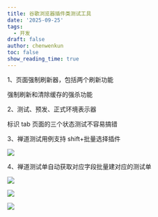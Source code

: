 ```yaml
---
title: 谷歌浏览器插件类测试工具
date: '2025-09-25'
tags:
  - 开发
draft: false
author: chenwenkun
toc: false
show_reading_time: true
---
```

1、页面强制刷新器，包括两个刷新功能

强制刷新和清除缓存的强杀功能

2、测试、预发、正式环境表示器

标识 tab 页面的三个状态测试不容易搞错

3、禅道测试用例支持 shift+批量选择插件

![](https://prod-files-secure.s3.us-west-2.amazonaws.com/c205fb54-92b2-4987-8be3-972b67d27acc/7ca8990d-2ef0-4ad6-8256-c807dbb8b3d5/image.png?X-Amz-Algorithm=AWS4-HMAC-SHA256&X-Amz-Content-Sha256=UNSIGNED-PAYLOAD&X-Amz-Credential=ASIAZI2LB46632NAWMZ4%2F20251024%2Fus-west-2%2Fs3%2Faws4_request&X-Amz-Date=20251024T122204Z&X-Amz-Expires=3600&X-Amz-Security-Token=IQoJb3JpZ2luX2VjEKX%2F%2F%2F%2F%2F%2F%2F%2F%2F%2FwEaCXVzLXdlc3QtMiJHMEUCIQDoLDiGuuaC0vms6l7rE0h%2FtZzjCjmUt2eszo9wMM9xqgIgIFmanjG7sre%2F%2BfIHi%2BzQcpSXbC8L9z%2BcA3xplc3D3Aoq%2FwMIXRAAGgw2Mzc0MjMxODM4MDUiDDthGkyn0jqVBISgACrcA83QYpgZCo%2F9vt4J2sWj59jzpkF0IfDhtTCDXw7x%2BOI6EiBu17dj51bhsY%2FmTxek48mqhybDKvX7bTx0Y5pfCd3OAXtc82ySA5zGvCVWcgGS70vf5fSFcBiomGm7lc0GPKdkAwQw1DUTG4CO61wlMmXVdp7vuKRTw3fjRQG741M%2BVbG0T3S4Jsjm7rLoTmRy6Pd68por9QwDfp9077owOCJDv4z7gjgSQkYxnizh8MCh4gtz3KVO0HFTw3FEaRimy6nnescq9utLueIE%2Bxtt4GVFIOv89PxTBkUGvxtqB8vaIDOWybBSqUsmMhNA5e1wWHodvqhBCA4RdwlAoqV36VC1nEJWXjAOcI8Yi7zMoUTXUYEvRGO852D%2FCW%2BAfhKPDYWw6eZ0doZRuhm5oef0i74wmBcdmQAL6KDosEoea2Vsr%2FFPFDK1sNkuddzkcejEdLthnYJdTo4w24fB63G1yutaNdCw2qQGnddnHeBXkVd4esahyWfBUeD7ke6vPQn8VkzsF5E9lG6XtmUwqC0Jf3NCjUKt3fVLL4kWcnU%2F9qCSLXlO8pZ5q8Fh5eqJAuQT%2B9IJZOaOOBIZvTuy2VFkcqeoHrr6kPYkh6CsAU6sf2XQLqz4k3Jdik%2F1PRokMLnd7ccGOqUBZ66E7YW%2FAYEAAdgxBSdif2KW9HZh%2BnBk9U%2BKuckzWvS6bWGxKaTfhg3tkHNrtUTK8Xju9029GfdUzEkHxbJ44A3py6MjBc37UchZIND3QcWWhyqthAac9E7pTayxNvfCf4BOxl3Tn9qcrHVVsQUA4O3BKuCXb7uyGEgG%2FYHPL1Ars8rc8EJshAR0Iu4I4C49f%2FseWIwrbRUbIo8MR83m%2Biww4LFz&X-Amz-Signature=03327b7fe0ecd030f7a349092d257f099f226d614d8e2cdebbc6f0b8377f529a&X-Amz-SignedHeaders=host&x-amz-checksum-mode=ENABLED&x-id=GetObject)

4、禅道测试单自动获取对应字段批量建对应的测试单

![](https://prod-files-secure.s3.us-west-2.amazonaws.com/c205fb54-92b2-4987-8be3-972b67d27acc/1ea39b01-dd1c-4a56-bb09-4fe87447f5c7/image.png?X-Amz-Algorithm=AWS4-HMAC-SHA256&X-Amz-Content-Sha256=UNSIGNED-PAYLOAD&X-Amz-Credential=ASIAZI2LB46632NAWMZ4%2F20251024%2Fus-west-2%2Fs3%2Faws4_request&X-Amz-Date=20251024T122204Z&X-Amz-Expires=3600&X-Amz-Security-Token=IQoJb3JpZ2luX2VjEKX%2F%2F%2F%2F%2F%2F%2F%2F%2F%2FwEaCXVzLXdlc3QtMiJHMEUCIQDoLDiGuuaC0vms6l7rE0h%2FtZzjCjmUt2eszo9wMM9xqgIgIFmanjG7sre%2F%2BfIHi%2BzQcpSXbC8L9z%2BcA3xplc3D3Aoq%2FwMIXRAAGgw2Mzc0MjMxODM4MDUiDDthGkyn0jqVBISgACrcA83QYpgZCo%2F9vt4J2sWj59jzpkF0IfDhtTCDXw7x%2BOI6EiBu17dj51bhsY%2FmTxek48mqhybDKvX7bTx0Y5pfCd3OAXtc82ySA5zGvCVWcgGS70vf5fSFcBiomGm7lc0GPKdkAwQw1DUTG4CO61wlMmXVdp7vuKRTw3fjRQG741M%2BVbG0T3S4Jsjm7rLoTmRy6Pd68por9QwDfp9077owOCJDv4z7gjgSQkYxnizh8MCh4gtz3KVO0HFTw3FEaRimy6nnescq9utLueIE%2Bxtt4GVFIOv89PxTBkUGvxtqB8vaIDOWybBSqUsmMhNA5e1wWHodvqhBCA4RdwlAoqV36VC1nEJWXjAOcI8Yi7zMoUTXUYEvRGO852D%2FCW%2BAfhKPDYWw6eZ0doZRuhm5oef0i74wmBcdmQAL6KDosEoea2Vsr%2FFPFDK1sNkuddzkcejEdLthnYJdTo4w24fB63G1yutaNdCw2qQGnddnHeBXkVd4esahyWfBUeD7ke6vPQn8VkzsF5E9lG6XtmUwqC0Jf3NCjUKt3fVLL4kWcnU%2F9qCSLXlO8pZ5q8Fh5eqJAuQT%2B9IJZOaOOBIZvTuy2VFkcqeoHrr6kPYkh6CsAU6sf2XQLqz4k3Jdik%2F1PRokMLnd7ccGOqUBZ66E7YW%2FAYEAAdgxBSdif2KW9HZh%2BnBk9U%2BKuckzWvS6bWGxKaTfhg3tkHNrtUTK8Xju9029GfdUzEkHxbJ44A3py6MjBc37UchZIND3QcWWhyqthAac9E7pTayxNvfCf4BOxl3Tn9qcrHVVsQUA4O3BKuCXb7uyGEgG%2FYHPL1Ars8rc8EJshAR0Iu4I4C49f%2FseWIwrbRUbIo8MR83m%2Biww4LFz&X-Amz-Signature=b14fb05fd215b784fb52e3d466a5c1bf833b410db31fdcba43341255ed5c8529&X-Amz-SignedHeaders=host&x-amz-checksum-mode=ENABLED&x-id=GetObject)

![](https://prod-files-secure.s3.us-west-2.amazonaws.com/c205fb54-92b2-4987-8be3-972b67d27acc/fa727f1d-546c-42aa-9508-d8d3d1275bcd/image.png?X-Amz-Algorithm=AWS4-HMAC-SHA256&X-Amz-Content-Sha256=UNSIGNED-PAYLOAD&X-Amz-Credential=ASIAZI2LB46632NAWMZ4%2F20251024%2Fus-west-2%2Fs3%2Faws4_request&X-Amz-Date=20251024T122204Z&X-Amz-Expires=3600&X-Amz-Security-Token=IQoJb3JpZ2luX2VjEKX%2F%2F%2F%2F%2F%2F%2F%2F%2F%2FwEaCXVzLXdlc3QtMiJHMEUCIQDoLDiGuuaC0vms6l7rE0h%2FtZzjCjmUt2eszo9wMM9xqgIgIFmanjG7sre%2F%2BfIHi%2BzQcpSXbC8L9z%2BcA3xplc3D3Aoq%2FwMIXRAAGgw2Mzc0MjMxODM4MDUiDDthGkyn0jqVBISgACrcA83QYpgZCo%2F9vt4J2sWj59jzpkF0IfDhtTCDXw7x%2BOI6EiBu17dj51bhsY%2FmTxek48mqhybDKvX7bTx0Y5pfCd3OAXtc82ySA5zGvCVWcgGS70vf5fSFcBiomGm7lc0GPKdkAwQw1DUTG4CO61wlMmXVdp7vuKRTw3fjRQG741M%2BVbG0T3S4Jsjm7rLoTmRy6Pd68por9QwDfp9077owOCJDv4z7gjgSQkYxnizh8MCh4gtz3KVO0HFTw3FEaRimy6nnescq9utLueIE%2Bxtt4GVFIOv89PxTBkUGvxtqB8vaIDOWybBSqUsmMhNA5e1wWHodvqhBCA4RdwlAoqV36VC1nEJWXjAOcI8Yi7zMoUTXUYEvRGO852D%2FCW%2BAfhKPDYWw6eZ0doZRuhm5oef0i74wmBcdmQAL6KDosEoea2Vsr%2FFPFDK1sNkuddzkcejEdLthnYJdTo4w24fB63G1yutaNdCw2qQGnddnHeBXkVd4esahyWfBUeD7ke6vPQn8VkzsF5E9lG6XtmUwqC0Jf3NCjUKt3fVLL4kWcnU%2F9qCSLXlO8pZ5q8Fh5eqJAuQT%2B9IJZOaOOBIZvTuy2VFkcqeoHrr6kPYkh6CsAU6sf2XQLqz4k3Jdik%2F1PRokMLnd7ccGOqUBZ66E7YW%2FAYEAAdgxBSdif2KW9HZh%2BnBk9U%2BKuckzWvS6bWGxKaTfhg3tkHNrtUTK8Xju9029GfdUzEkHxbJ44A3py6MjBc37UchZIND3QcWWhyqthAac9E7pTayxNvfCf4BOxl3Tn9qcrHVVsQUA4O3BKuCXb7uyGEgG%2FYHPL1Ars8rc8EJshAR0Iu4I4C49f%2FseWIwrbRUbIo8MR83m%2Biww4LFz&X-Amz-Signature=cfb460794933601a52107ea27a14d88adf983777c43bd09693c76aa2e7676121&X-Amz-SignedHeaders=host&x-amz-checksum-mode=ENABLED&x-id=GetObject)

![](https://prod-files-secure.s3.us-west-2.amazonaws.com/c205fb54-92b2-4987-8be3-972b67d27acc/2a374ca8-3be3-4978-8ee1-2331f1db0267/image.png?X-Amz-Algorithm=AWS4-HMAC-SHA256&X-Amz-Content-Sha256=UNSIGNED-PAYLOAD&X-Amz-Credential=ASIAZI2LB46632NAWMZ4%2F20251024%2Fus-west-2%2Fs3%2Faws4_request&X-Amz-Date=20251024T122204Z&X-Amz-Expires=3600&X-Amz-Security-Token=IQoJb3JpZ2luX2VjEKX%2F%2F%2F%2F%2F%2F%2F%2F%2F%2FwEaCXVzLXdlc3QtMiJHMEUCIQDoLDiGuuaC0vms6l7rE0h%2FtZzjCjmUt2eszo9wMM9xqgIgIFmanjG7sre%2F%2BfIHi%2BzQcpSXbC8L9z%2BcA3xplc3D3Aoq%2FwMIXRAAGgw2Mzc0MjMxODM4MDUiDDthGkyn0jqVBISgACrcA83QYpgZCo%2F9vt4J2sWj59jzpkF0IfDhtTCDXw7x%2BOI6EiBu17dj51bhsY%2FmTxek48mqhybDKvX7bTx0Y5pfCd3OAXtc82ySA5zGvCVWcgGS70vf5fSFcBiomGm7lc0GPKdkAwQw1DUTG4CO61wlMmXVdp7vuKRTw3fjRQG741M%2BVbG0T3S4Jsjm7rLoTmRy6Pd68por9QwDfp9077owOCJDv4z7gjgSQkYxnizh8MCh4gtz3KVO0HFTw3FEaRimy6nnescq9utLueIE%2Bxtt4GVFIOv89PxTBkUGvxtqB8vaIDOWybBSqUsmMhNA5e1wWHodvqhBCA4RdwlAoqV36VC1nEJWXjAOcI8Yi7zMoUTXUYEvRGO852D%2FCW%2BAfhKPDYWw6eZ0doZRuhm5oef0i74wmBcdmQAL6KDosEoea2Vsr%2FFPFDK1sNkuddzkcejEdLthnYJdTo4w24fB63G1yutaNdCw2qQGnddnHeBXkVd4esahyWfBUeD7ke6vPQn8VkzsF5E9lG6XtmUwqC0Jf3NCjUKt3fVLL4kWcnU%2F9qCSLXlO8pZ5q8Fh5eqJAuQT%2B9IJZOaOOBIZvTuy2VFkcqeoHrr6kPYkh6CsAU6sf2XQLqz4k3Jdik%2F1PRokMLnd7ccGOqUBZ66E7YW%2FAYEAAdgxBSdif2KW9HZh%2BnBk9U%2BKuckzWvS6bWGxKaTfhg3tkHNrtUTK8Xju9029GfdUzEkHxbJ44A3py6MjBc37UchZIND3QcWWhyqthAac9E7pTayxNvfCf4BOxl3Tn9qcrHVVsQUA4O3BKuCXb7uyGEgG%2FYHPL1Ars8rc8EJshAR0Iu4I4C49f%2FseWIwrbRUbIo8MR83m%2Biww4LFz&X-Amz-Signature=927ce6849d3c19959657bd64bc3aec6a86f43ac6e0494995246a3f8b172f20d1&X-Amz-SignedHeaders=host&x-amz-checksum-mode=ENABLED&x-id=GetObject)

